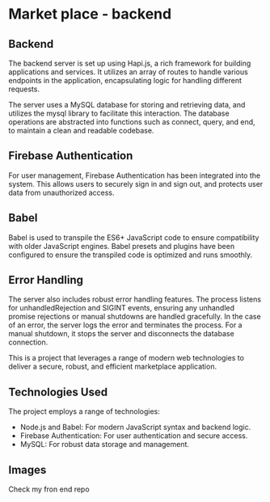 # Market place - backend

## Backend

The backend server is set up using Hapi.js, a rich framework for building applications and services. It utilizes an array of routes to handle various endpoints in the application, encapsulating logic for handling different requests.

The server uses a MySQL database for storing and retrieving data, and utilizes the mysql library to facilitate this interaction. The database operations are abstracted into functions such as connect, query, and end, to maintain a clean and readable codebase.

## Firebase Authentication

For user management, Firebase Authentication has been integrated into the system. This allows users to securely sign in and sign out, and protects user data from unauthorized access.

## Babel

Babel is used to transpile the ES6+ JavaScript code to ensure compatibility with older JavaScript engines. Babel presets and plugins have been configured to ensure the transpiled code is optimized and runs smoothly.

## Error Handling

The server also includes robust error handling features. The process listens for unhandledRejection and SIGINT events, ensuring any unhandled promise rejections or manual shutdowns are handled gracefully. In the case of an error, the server logs the error and terminates the process. For a manual shutdown, it stops the server and disconnects the database connection.

This is a project that leverages a range of modern web technologies to deliver a secure, robust, and efficient marketplace application.

## Technologies Used

The project employs a range of technologies:<br>

* Node.js and Babel: For modern JavaScript syntax and backend logic. <br>
* Firebase Authentication: For user authentication and secure access. <br>
* MySQL: For robust data storage and management.

## Images
Check my fron end repo
